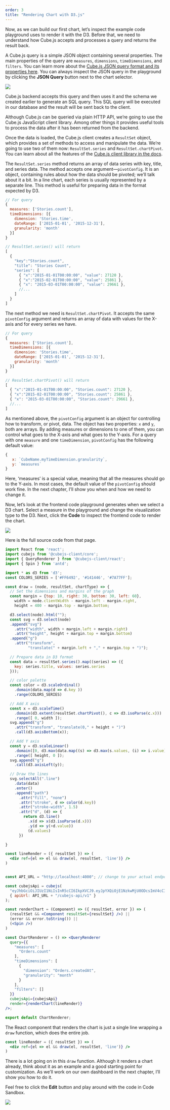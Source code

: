 ```yaml
---
order: 3
title: "Rendering Chart with D3.js"
---
```


Now, as we can build our first chart, let’s inspect the example code playground uses to render it with the D3. Before that, we need to understand how Cube.js accepts and processes a query and returns the result back.

A Cube.js query is a simple JSON object containing several properties. The main properties of the query are `measures`, `dimensions`, `timeDimensions`, and `filters`. You can learn more about the [Cube.js JSON query format and its properties here](https://cube.dev/docs/query-format). You can always inspect the JSON query in the playground by clicking the **JSON Query** button next to the chart selector.

![](/images/3-screenshot-1.png)

Cube.js backend accepts this query and then uses it and the schema we created earlier to generate an SQL query. This SQL query will be executed in our database and the result will be sent back to the client.

Although Cube.js can be queried via plain HTTP API, we’re going to use the Cube.js JavaScript client library. Among other things it provides useful tools to process the data after it has been returned from the backend.

Once the data is loaded, the Cube.js client creates a `ResultSet` object, which provides a set of methods to access and manipulate the data. We’re going to use two of them now: `ResultSet.series` and `ResultSet.chartPivot`. You can learn about all the features of the [Cube.js client library in the docs](https://cube.dev/docs/@cubejs-client-core).

The `ResultSet.series` method returns an array of data series with key, title, and series data. The method accepts one argument—`pivotConfig`. It is an object, containing rules about how the data should be pivoted; we’ll talk about it a bit. In a line chart, each series is usually represented by a separate line. This method is useful for preparing data in the format expected by D3.

```javascript
// For query
{
  measures: ['Stories.count'],
  timeDimensions: [{
    dimension: 'Stories.time',
    dateRange: ['2015-01-01', '2015-12-31'],
    granularity: 'month'
  }]
}

// ResultSet.series() will return
[
  {
    "key":"Stories.count",
    "title": "Stories Count",
    "series": [
      { "x":"2015-01-01T00:00:00", "value": 27120 },
      { "x":"2015-02-01T00:00:00", "value": 25861 },
      { "x": "2015-03-01T00:00:00", "value": 29661 },
      //...
    ]
  }
]
```

The next method we need is `ResultSet.chartPivot`. It accepts the same `pivotConfig` argument and returns an array of data with values for the X-axis and for every series we have.

```javascript
// For query
{
  measures: ['Stories.count'],
  timeDimensions: [{
    dimension: 'Stories.time',
    dateRange: ['2015-01-01', '2015-12-31'],
    granularity: 'month'
  }]
}

// ResultSet.chartPivot() will return
[
  { "x":"2015-01-01T00:00:00", "Stories.count": 27120 },
  { "x":"2015-02-01T00:00:00", "Stories.count": 25861 },
  { "x": "2015-03-01T00:00:00", "Stories.count": 29661 },
  //...
]
```

As mentioned above, the `pivotConfig` argument is an object for controlling how to transform, or pivot, data. The object has two properties: `x` and `y`, both are arrays. By adding measures or dimensions to one of them, you can control what goes to the X-axis and what goes to the Y-axis. For a query with one `measure` and one `timeDimension`, `pivotConfig` has the following default value:

```javascript
{
   x: `CubeName.myTimeDimension.granularity`,
   y: `measures`
}
```

Here, ‘measures’ is a special value, meaning that all the measures should go to the Y-axis. In most cases, the default value of the `pivotConfig` should work fine. In the next chapter, I’ll show you when and how we need to change it.

Now, let’s look at the frontend code playground generates when we select a D3 chart. Select a measure in the playground and change the visualization type to the D3. Next, click the **Code** to inspect the frontend code to render the chart.

![](/images/3-screenshot-2.png)

Here is the full source code from that page.

```jsx
import React from 'react';
import cubejs from '@cubejs-client/core';
import { QueryRenderer } from '@cubejs-client/react';
import { Spin } from 'antd';

import * as d3 from 'd3';
const COLORS_SERIES = ['#FF6492', '#141446', '#7A77FF'];

const draw = (node, resultSet, chartType) => {
  // Set the dimensions and margins of the graph
  const margin = {top: 10, right: 30, bottom: 30, left: 60},
    width = node.clientWidth - margin.left - margin.right,
    height = 400 - margin.top - margin.bottom;

  d3.select(node).html("");
  const svg = d3.select(node)
  .append("svg")
    .attr("width", width + margin.left + margin.right)
    .attr("height", height + margin.top + margin.bottom)
  .append("g")
    .attr("transform",
          "translate(" + margin.left + "," + margin.top + ")");

  // Prepare data in D3 format
  const data = resultSet.series().map((series) => ({
    key: series.title, values: series.series
  }));

  // color palette
  const color = d3.scaleOrdinal()
    .domain(data.map(d => d.key ))
    .range(COLORS_SERIES)

  // Add X axis
  const x = d3.scaleTime()
    .domain(d3.extent(resultSet.chartPivot(), c => d3.isoParse(c.x)))
    .range([ 0, width ]);
  svg.append("g")
    .attr("transform", "translate(0," + height + ")")
    .call(d3.axisBottom(x));

  // Add Y axis
  const y = d3.scaleLinear()
    .domain([0, d3.max(data.map((s) => d3.max(s.values, (i) => i.value)))])
    .range([ height, 0 ]);
  svg.append("g")
    .call(d3.axisLeft(y));

  // Draw the lines
  svg.selectAll(".line")
    .data(data)
    .enter()
    .append("path")
      .attr("fill", "none")
      .attr("stroke", d => color(d.key))
      .attr("stroke-width", 1.5)
      .attr("d", (d) => {
        return d3.line()
          .x(d => x(d3.isoParse(d.x)))
          .y(d => y(+d.value))
          (d.values)
      })

}

const lineRender = ({ resultSet }) => (
  <div ref={el => el && draw(el, resultSet, 'line')} />
)


const API_URL = "http://localhost:4000"; // change to your actual endpoint

const cubejsApi = cubejs(
  "eyJhbGciOiJIUzI1NiIsInR5cCI6IkpXVCJ9.eyJpYXQiOjE1NzkwMjU0ODcsImV4cCI6MTU3OTExMTg4N30.nUyJ4AEsNk9ks9C8OwGPCHrcTXyJtqJxm02df7RGnQU",
  { apiUrl: API_URL + "/cubejs-api/v1" }
);

const renderChart = (Component) => ({ resultSet, error }) => (
  (resultSet && <Component resultSet={resultSet} />) ||
  (error && error.toString()) ||
  (<Spin />)
)

const ChartRenderer = () => <QueryRenderer
  query={{
    "measures": [
      "Orders.count"
    ],
    "timeDimensions": [
      {
        "dimension": "Orders.createdAt",
        "granularity": "month"
      }
    ],
    "filters": []
  }}
  cubejsApi={cubejsApi}
  render={renderChart(lineRender)}
/>;

export default ChartRenderer;
```

The React component that renders the chart is just a single line wrapping a `draw` function, which does the entire job.

```jsx
const lineRender = ({ resultSet }) => (
  <div ref={el => el && draw(el, resultSet, 'line')} />
)
```

There is a lot going on in this `draw` function. Although it renders a chart already, think about it as an example and a good starting point for customization. As we’ll work on our own dashboard in the next chapter, I’ll show you how to do it.

Feel free to click the **Edit** button and play around with the code in Code Sandbox.

![](/images/3-screenshot-3.png)
